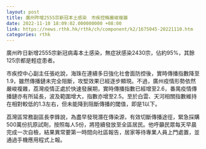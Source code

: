 ```yaml
---
layout: post
title: 廣州昨增2555宗新冠本土感染　市疾控稱嚴峻複雜
date: 2022-11-10 18:09:02.000000000 +08:00
link: https://news.rthk.hk/rthk/ch/component/k2/1675045-20221110.htm
categories: rthk
---
```


廣州昨日新增2555宗新冠病毒本土感染，無症狀感染2430宗，佔約95%，其餘125宗都是輕症患者。

市疾控中心副主任張屹說，海珠在連續多日強化社會面防控後，實時傳播指數降至1.9，雖然傳播鏈未完全阻斷，攻堅效果已經逐步顯現。不過，廣州疫情形勢依然嚴峻複雜，荔灣疫情正處於快速發展期，實時傳播指數已經增至2.6，番禺疫情傳播鏈亦有所延長，波及範圍增大，指數亦增至2.5。至於白雲、天河相關指數維持在相對較低的1.3左右，但未能降到阻斷傳播的閾值，即是1以下。

荔灣區常務副區長李鋒說，為盡早發現潛在傳染源，有效切斷傳播途徑，緊急採購500萬份抗原試劑，按照每人5份，將陸續發放至全區居民。他呼籲民眾每天早晨完成一次自檢，結果異常要第一時間向社區報告，居家等待專業人員上門處置，並通過手機應用程式上報。
